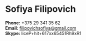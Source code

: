 # Sofiya Filipovich 
**Phone:** +375 29 341 35 62  
**Email:** filipovichsofiya@gmail.com  
**Skype:** liceP+hit+617xx65451Rh9xR1  
